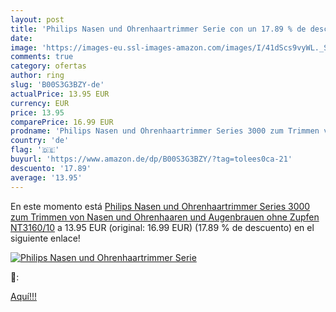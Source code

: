 ```yaml
---
layout: post
title: 'Philips Nasen und Ohrenhaartrimmer Serie con un 17.89 % de descuento'
date: 
image: 'https://images-eu.ssl-images-amazon.com/images/I/41dScs9vyWL._SL200_.jpg'
comments: true
category: ofertas
author: ring
slug: 'B00S3G3BZY-de'
actualPrice: 13.95 EUR
currency: EUR
price: 13.95
comparePrice: 16.99 EUR
prodname: 'Philips Nasen und Ohrenhaartrimmer Series 3000 zum Trimmen von Nasen und Ohrenhaaren und Augenbrauen ohne Zupfen NT3160/10'
country: 'de'
flag: '🇩🇪'
buyurl: 'https://www.amazon.de/dp/B00S3G3BZY/?tag=tolees0ca-21'
descuento: '17.89'
average: '13.95'
---
```


En este momento está [Philips Nasen und Ohrenhaartrimmer Series 3000 zum Trimmen von Nasen und Ohrenhaaren und Augenbrauen ohne Zupfen NT3160/10](https://www.amazon.de/dp/B00S3G3BZY/?tag=tolees0ca-21) a 13.95 EUR (original: 16.99 EUR) (17.89 %  de descuento) en el siguiente enlace!

[![Philips Nasen und Ohrenhaartrimmer Serie](https://images-eu.ssl-images-amazon.com/images/I/41dScs9vyWL._SL200_.jpg)](https://www.amazon.de/dp/B00S3G3BZY/?tag=tolees0ca-21)

🔎:


[Aquí!!!](https://www.amazon.de/dp/B00S3G3BZY/?tag=tolees0ca-21)
